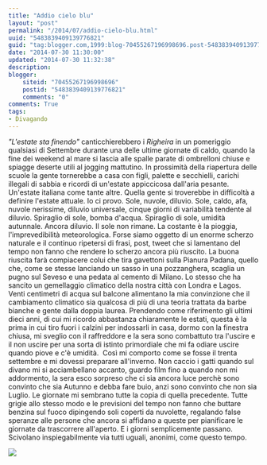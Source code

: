 ```yaml
---
title: "Addio cielo blu"
layout: "post"
permalink: "/2014/07/addio-cielo-blu.html"
uuid: "5483839409139776821"
guid: "tag:blogger.com,1999:blog-70455267196998696.post-5483839409139776821"
date: "2014-07-30 11:30:00"
updated: "2014-07-30 11:32:38"
description: 
blogger:
    siteid: "70455267196998696"
    postid: "5483839409139776821"
    comments: "0"
comments: True
tags:
- Divagando
---
```

*"L'estate sta finendo"* canticchierebbero i *Righeira* in un pomeriggio
qualsiasi di Settembre durante una delle ultime giornate di caldo,
quando la fine dei weekend al mare si lascia alle spalle parate di
ombrelloni chiuse e spiagge deserte utili al jogging mattutino. In
prossimità della riapertura delle scuole la gente tornerebbe a casa con
figli, palette e secchielli, carichi illegali di sabbia e ricordi di
un'estate appiccicosa dall'aria pesante. Un'estate italiana come tante
altre.
Quella gente si troverebbe in difficoltà a definire l'estate attuale. Io
ci provo. Sole, nuvole, diluvio. Sole, caldo, afa, nuvole nerissime,
diluvio universale, cinque giorni di variabilità tendente al diluvio.
Spiraglio di sole, bomba d'acqua. Spiraglio di sole, umidità autunnale.
Ancora diluvio. Il sole non rimane. La costante è la pioggia,
l'imprevedibilità meteorologica.
Forse siamo oggetto di un enorme scherzo naturale e il continuo
ripetersi di frasi, post, tweet che si lamentano del tempo non fanno che
rendere lo scherzo ancora più riuscito. La buona riuscita farà
compiacere colui che tira gavettoni sulla Pianura Padana, quello che,
come se stesse lanciando un sasso in una pozzanghera, scaglia un pugno
sul Seveso e una pedata al cemento di Milano. Lo stesso che ha sancito
un gemellaggio climatico della nostra città con Londra e Lagos.
Venti centimetri di acqua sul balcone alimentano la mia convinzione che
il cambiamento climatico sia qualcosa di più di una teoria trattata da
barbe bianche e gente dalla doppia laurea. Prendendo come riferimento
gli ultimi dieci anni, di cui mi ricordo abbastanza chiaramente le
estati, questa è la prima in cui tiro fuori i calzini per indossarli in
casa, dormo con la finestra chiusa, mi sveglio con il raffreddore e la
sera sono combattuto tra l'uscire e il non uscire per una sorta di
istinto primordiale che mi fa odiare uscire quando piove e c'è umidità. 
Così mi comporto come se fosse il trenta settembre e mi dovessi
preparare all'inverno. Non caccio i gatti quando sul divano mi si
acciambellano accanto, guardo film fino a quando non mi addormento, la
sera esco sorpreso che ci sia ancora luce perchè sono convinto che sia
Autunno e debba fare buio, anzi sono convinto che non sia Luglio.
Le giornate mi sembrano tutte la copia di quella precedente. Tutte
grigie allo stesso modo e le previsioni del tempo non fanno che buttare
benzina sul fuoco dipingendo soli coperti da nuvolette, regalando false
speranze alle persone che ancora si affidano a queste per pianificare le
giornate da trascorrere all'aperto. E i giorni semplicemente passano.
Scivolano inspiegabilmente via tutti uguali, anonimi, come questo
tempo.
  
[![](https://eveyonthemoon.files.wordpress.com/2013/01/20130121-233739.jpg)](https://eveyonthemoon.files.wordpress.com/2013/01/20130121-233739.jpg)
  
